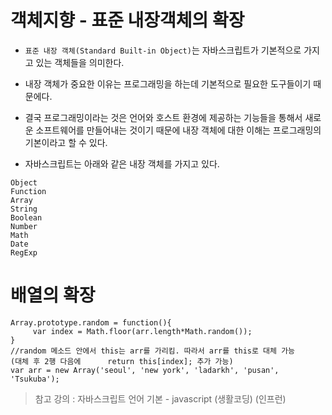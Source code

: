 객체지향 - 표준 내장객체의 확장
===============================

* ```표준 내장 객체(Standard Built-in Object)```는 자바스크립트가 기본적으로 가지고 있는 객체들을 의미한다.
* 내장 객체가 중요한 이유는 프로그래밍을 하는데 기본적으로 필요한 도구들이기 때문에다.
* 결국 프로그래밍이라는 것은 언어와 호스트 환경에 제공하는 기능들을 통해서 새로운 소프트웨어를 만들어내는 것이기 때문에 내장 객체에 대한 이해는 프로그래밍의 기본이라고 할 수 있다. 

* 자바스크립트는 아래와 같은 내장 객체를 가지고 있다. 
```
Object
Function
Array
String
Boolean
Number
Math
Date
RegExp
```

# 배열의 확장
```
Array.prototype.random = function(){
     var index = Math.floor(arr.length*Math.random());
}
//random 메소드 안에서 this는 arr를 가리킴. 따라서 arr를 this로 대체 가능
(대체 후 2행 다음에      return this[index]; 추가 가능)
var arr = new Array('seoul', 'new york', 'ladarkh', 'pusan', 'Tsukuba');
```

> 참고 강의 : 자바스크립트 언어 기본 - javascript (생활코딩) (인프런)
